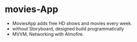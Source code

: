 # movies-App

- MoviesApp adds free HD shows and movies every week.
- without Storyboard, designed build programmatically
- MVVM, Networking with Almofire.
